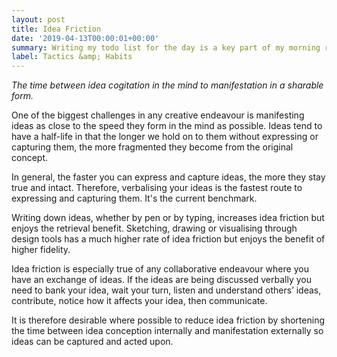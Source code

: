 ```yaml
---
layout: post
title: Idea Friction
date: '2019-04-13T00:00:01+00:00'
summary: Writing my todo list for the day is a key part of my morning routine and essential to state setting and priming
label: Tactics &amp; Habits
---
```


*The time between idea cogitation in the mind to manifestation in a sharable form.*

One of the biggest challenges in any creative endeavour is manifesting ideas as close to the speed they form in the mind as possible. Ideas tend to have a half-life in that the longer we hold on to them without expressing or capturing them, the more fragmented they become from the original concept.

In general, the faster you can express and capture ideas, the more they stay true and intact. Therefore, verbalising your ideas is the fastest route to expressing and capturing them. It's the current benchmark.

Writing down ideas, whether by pen or by typing, increases idea friction but enjoys the retrieval benefit. Sketching, drawing or visualising through design tools has a much higher rate of idea friction but enjoys the benefit of higher fidelity.

Idea friction is especially true of any collaborative endeavour where you have an exchange of ideas. If the ideas are being discussed verbally you need to bank your idea, wait your turn, listen and understand others’ ideas, contribute, notice how it affects your idea, then communicate.

It is therefore desirable where possible to reduce idea friction by shortening the time between idea conception internally and manifestation externally so ideas can be captured and acted upon.
